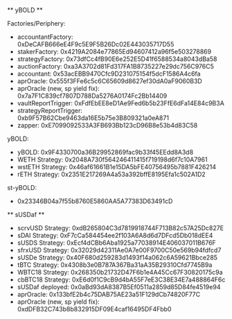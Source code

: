 ** yBOLD **

Factories/Periphery:
- accountantFactory:  0xDeCAFB666eE4F9c5E9F5B26Dc02E443035717D55
- stakerFactory:  0x4219A2084e77865Ed94607412a96f5e503278869
- strategyFactory:  0x73dfCc4fB90E6e252E5D41f6588534a8043dBa58
- auctionFactory: 0xa3A3702d81Fd317FA1B8735227e29dc756C976C5
- accountant: 0x53acEBB9470Cfc9D231075154f5dcF1586A4c6fa
- aprOracle: 0x555f3FFe6c5c6C65609d8627ef30dA0aF9060B3D
- aprOracle (new, sp yield fix): 0x7a7F1C839cf7807D788Da5276A0174Fc2Bb14409
- vaultReportTrigger: 0xFdfEbEE8eD1Ae9Fed6b5b23FfE6dFa14E84c9B3A
- strategyReportTrigger: 0xb9F57B62Cbe9463da16E5b75e3B809321a0eA871
- zapper: 0xE7099092533A3FB693Bb123cD96B8e53b4d83C58

yBOLD:
- yBOLD: 0x9F4330700a36B29952869fac9b33f45EEdd8A3d8
- WETH Strategy:  0x2048A730f564246411415f719198d6f7c10A7961
- wstETH Strategy:  0x46af61661B1e15DA5bFE40756495b7881F426214
- rETH Strategy:  0x2351E217269A4a53a392bffE8195Efa1c502A1D2

st-yBOLD:
- 0x23346B04a7f55b8760E5860AA5A77383D63491cD

** sUSDaf **

- scrvUSD Strategy:  0xdB265804C3d7819918744F713B82c57A25Dc827E
- sDAI Strategy:  0xF7cCa584454ee2f103A6A8d6d7DFcd5Db018dEE4
- sUSDS Strategy:  0xEcf4dCBb6Aba1925a77038914E406037011B676F
- sfrxUSD Strategy:  0x32029d42311Ae0A7e00F9700C50e569b94fdfcd7
- sUSDe Strategy:  0x40F680d259283d1493f14a062c6A59621Bbce285
- tBTC Strategy:  0x4308b3e0B787A367Ba31aA35B29310Cfd7745B9a
- WBTC18 Strategy:  0x268350b21732D47F6b1e4A45Cc67F30820175c9a
- cbBTC18 Strategy:  0xE6d0f1C9cB9d4bA55F7eE3C38E34E7a488864F6c
- sUSDaf deployed:  0x0aBd93dA8387B5Ef0511a2859d85D84fe4519e94
- aprOracle: 0x133bfE2b4c75DAB75AE23a51F129dCb74820F77C
- aprOracle (new, sp yield fix): 0xdDFB32C743b8b832915DF09E4caf16495DF4Fbb0
